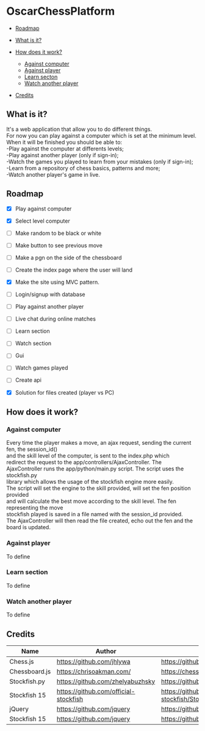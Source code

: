 # OscarChessPlatform
- [Roadmap](#roadmap)
- [What is it?](#what-is-it)
- [How does it work?](#how-does-it-work)
  * [Against computer](#against-computer)
  * [Against player](#against-player)
  * [Learn secton](#laern-section)
  * [Watch another player](#watch-another-player)
  
- [Credits](#credits)



## What is it?
It's a web application that allow you to do different things.\
For now you can play against a computer which is set at the minimum level.\
When it will be finished you should be able to:\
-Play against the computer at differents levels;\
-Play against another player (only if sign-in);\
-Watch the games you played to learn from your mistakes (only if sign-in);\
-Learn from a repository of chess basics, patterns and more;\
-Watch another player's game in live. 


## Roadmap
- [x] Play against computer
- [x] Select level computer
- [ ] Make random to be black or white
- [ ] Make button to see previous move
- [ ] Make a pgn on the side of the chessboard
- [ ] Create the index page where the user will land
- [x] Make the site using MVC pattern.
- [ ] Login/signup with database 
- [ ] Play against another player
- [ ] Live chat during online matches
- [ ] Learn section
- [ ] Watch section
- [ ] Gui
- [ ] Watch games played
- [ ] Create api 
- [x] Solution for files created (player vs PC)


## How does it work?

### Against computer

  Every time the player makes a move, an ajax request, sending the current fen, the session_id()\
  and the skill level of the computer, is sent to the index.php which \
  redirect the request to the app/controllers/AjaxController. The AjaxController runs the app/python/main.py script. The script uses the stockfish.py\
  library which allows the usage of the stockfish engine more easily.\
  The script will set the engine to the skill provided, will set the fen position provided\
  and will calculate the best move according to the skill level. The fen representing the move\
  stockfish played is saved in a file named with the session_id provided.\
  The AjaxController will then read the file created, echo out the fen and the board is updated. 

### Against player

  To define

### Learn section

  To define

### Watch another player

  To define

  
## Credits

| Name              | Author                |Link                                                                  |
| ---------------   | --------------------- | ---------------------------- |
| Chess.js| https://github.com/jhlywa|https://github.com/jhlywa/chess.js |
| Chessboard.js | https://chrisoakman.com/ | https://chessboardjs.com/ |
| Stockfish.py | https://github.com/zhelyabuzhsky | https://github.com/zhelyabuzhsky/stockfish |
| Stockfish 15 | https://github.com/official-stockfish | https://github.com/official-stockfish/Stockfish |
| jQuery | https://github.com/jquery | https://github.com/jquery/jquery |
| Stockfish 15 | https://github.com/jquery | https://github.com/jquery/jquery |
